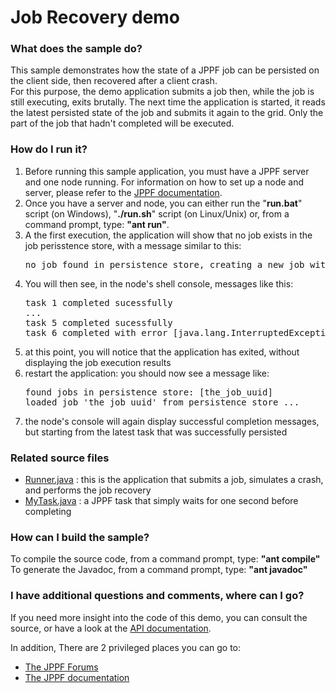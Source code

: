 # Job Recovery demo

<h3>What does the sample do?</h3>
This sample demonstrates how the state of a JPPF job can be persisted on the client side, then recovered after a client crash.<br/>
For this purpose, the demo application submits a job then, while the job is still executing, exits brutally.
The next time the application is started, it reads the latest persisted state of the job and submits it again to the grid.
Only the part of the job that hadn't completed will be executed.

<h3>How do I run it?</h3>
<ol class="samplesList">
  <li>Before running this sample application, you must have a JPPF server and one node running. For information on how to set up a node and server, please refer to the <a href="https://www.jppf.org/doc/6.0">JPPF documentation</a>.</li>
  <li>Once you have a server and node, you can either run the "<b>run.bat</b>" script (on Windows), "<b>./run.sh</b>" script (on Linux/Unix) or, from a command prompt, type: <b>&quot;ant run&quot;</b>.</li>
  <li>A the first execution, the application will show that no job exists in the job perisstence store, with a message similar to this:
<pre class="samples">
no job found in persistence store, creating a new job with 10 tasks
</pre>
  </li>
  <li>You will then see, in the node's shell console, messages like this:
<pre class="samples">
task 1 completed sucessfully
...
task 5 completed sucessfully
task 6 completed with error [java.lang.InterruptedException: sleep interrupted]
</pre>
  </li>
  <li>at this point, you will notice that the application has exited, without displaying the job execution results</li>
  <li>restart the application: you should now see a message like:
<pre class="samples">
found jobs in persistence store: [the_job_uuid]
loaded job 'the_job_uuid' from persistence store ...
</pre>
  </li>
  <li>the node's console will again display successful completion messages, but starting from the latest task that was successfully persisted</li>
</ol>

<h3>Related source files</h3>
<ul class="samplesList">
  <li><a href="src/org/jppf/example/jobrecovery/Runner.java">Runner.java</a> : this is the application that submits a job, simulates a crash, and performs the job recovery</li>
  <li><a href="src/org/jppf/example/jobrecovery/MyTask.java">MyTask.java</a> : a JPPF task that simply waits for one second before completing</li>
</ul>

<h3>How can I build the sample?</h3>
To compile the source code, from a command prompt, type: <b>&quot;ant compile&quot;</b><br>
To generate the Javadoc, from a command prompt, type: <b>&quot;ant javadoc&quot;</b>

<h3>I have additional questions and comments, where can I go?</h3>
<p>If you need more insight into the code of this demo, you can consult the source, or have a look at the
<a href="javadoc/index.html">API documentation</a>.
<p>In addition, There are 2 privileged places you can go to:
<ul class="samplesList">
  <li><a href="https://www.jppf.org/forums"/>The JPPF Forums</a></li>
  <li><a href="https://www.jppf.org/doc/6.0">The JPPF documentation</a></li>
</ul>

